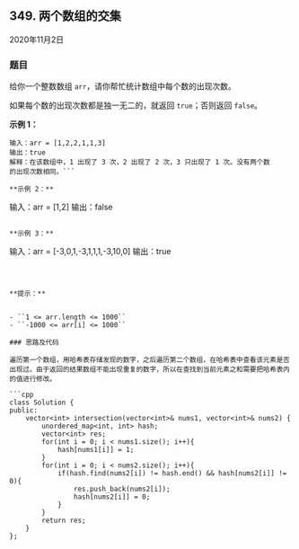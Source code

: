 ## 349. 两个数组的交集

2020年11月2日

### 题目

给你一个整数数组 ``arr``，请你帮忙统计数组中每个数的出现次数。

如果每个数的出现次数都是独一无二的，就返回 ``true``；否则返回 ``false``。



**示例 1：**

```
输入：arr = [1,2,2,1,1,3]
输出：true
解释：在该数组中，1 出现了 3 次，2 出现了 2 次，3 只出现了 1 次。没有两个数
的出现次数相同。```

**示例 2：**

```
输入：arr = [1,2]
输出：false
```

**示例 3：**

```
输入：arr = [-3,0,1,-3,1,1,1,-3,10,0]
输出：true
```



**提示：**


- ``1 <= arr.length <= 1000``
- ``-1000 <= arr[i] <= 1000``

### 思路及代码

遍历第一个数组，用哈希表存储发现的数字，之后遍历第二个数组，在哈希表中查看该元素是否出现过。由于返回的结果数组不能出现重复的数字，所以在查找到当前元素之和需要把哈希表内的值进行修改。

```cpp
class Solution {
public:
    vector<int> intersection(vector<int>& nums1, vector<int>& nums2) {
        unordered_map<int, int> hash;
        vector<int> res;
        for(int i = 0; i < nums1.size(); i++){
            hash[nums1[i]] = 1;
        }
        for(int i = 0; i < nums2.size(); i++){
            if(hash.find(nums2[i]) != hash.end() && hash[nums2[i]] != 0){
                res.push_back(nums2[i]);
                hash[nums2[i]] = 0;
            }
        }
        return res;
    }
};
```